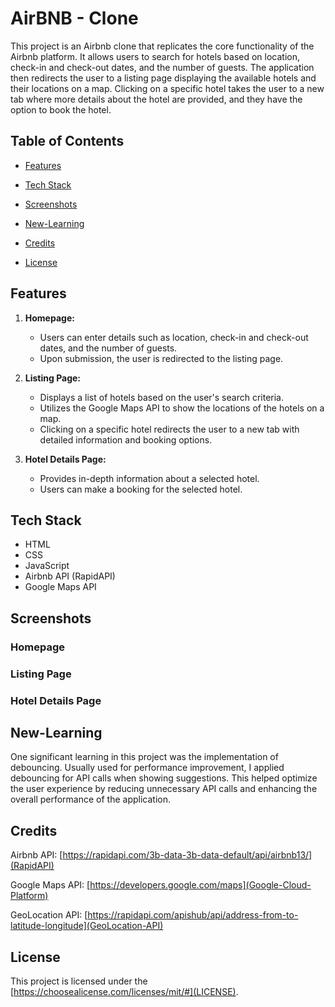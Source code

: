 # AirBNB - Clone

This project is an Airbnb clone that replicates the core functionality of the Airbnb platform. It allows users to search for hotels based on location, check-in and check-out dates, and the number of guests. The application then redirects the user to a listing page displaying the available hotels and their locations on a map. Clicking on a specific hotel takes the user to a new tab where more details about the hotel are provided, and they have the option to book the hotel.

## Table of Contents

- [Features](#features)
- [Tech Stack](#tech-stack)
- [Screenshots](#screenshots)
- [New-Learning](#New-Learning)
- [Credits](#Credits)

- [License](#license)

## Features

1. **Homepage:**

   - Users can enter details such as location, check-in and check-out dates, and the number of guests.
   - Upon submission, the user is redirected to the listing page.

2. **Listing Page:**

   - Displays a list of hotels based on the user's search criteria.
   - Utilizes the Google Maps API to show the locations of the hotels on a map.
   - Clicking on a specific hotel redirects the user to a new tab with detailed information and booking options.

3. **Hotel Details Page:**
   - Provides in-depth information about a selected hotel.
   - Users can make a booking for the selected hotel.

## Tech Stack

- HTML
- CSS
- JavaScript
- Airbnb API (RapidAPI)
- Google Maps API

## Screenshots

### Homepage



### Listing Page



### Hotel Details Page



## New-Learning

One significant learning in this project was the implementation of debouncing. Usually used for performance improvement, I applied debouncing for API calls when showing suggestions. This helped optimize the user experience by reducing unnecessary API calls and enhancing the overall performance of the application.

## Credits

Airbnb API: [https://rapidapi.com/3b-data-3b-data-default/api/airbnb13/](RapidAPI)

Google Maps API: [https://developers.google.com/maps](Google-Cloud-Platform)

GeoLocation API: [https://rapidapi.com/apishub/api/address-from-to-latitude-longitude](GeoLocation-API)

## License

This project is licensed under the [https://choosealicense.com/licenses/mit/#](LICENSE).
